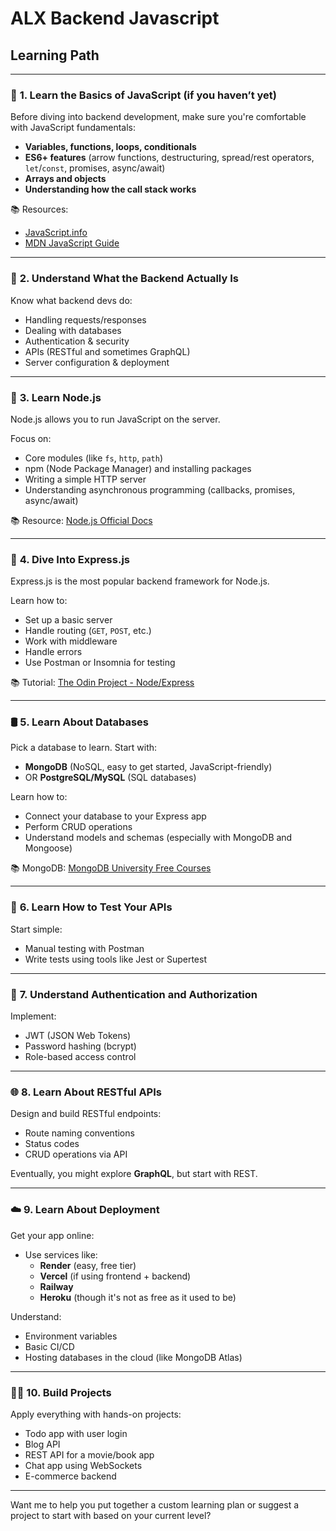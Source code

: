 # ALX Backend Javascript

## Learning Path
---

### 🧱 **1. Learn the Basics of JavaScript (if you haven’t yet)**
Before diving into backend development, make sure you're comfortable with JavaScript fundamentals:

- **Variables, functions, loops, conditionals**
- **ES6+ features** (arrow functions, destructuring, spread/rest operators, `let`/`const`, promises, async/await)
- **Arrays and objects**
- **Understanding how the call stack works**

📚 Resources:
- [JavaScript.info](https://javascript.info/)
- [MDN JavaScript Guide](https://developer.mozilla.org/en-US/docs/Web/JavaScript/Guide)

---

### 🔧 **2. Understand What the Backend Actually Is**
Know what backend devs do:
- Handling requests/responses
- Dealing with databases
- Authentication & security
- APIs (RESTful and sometimes GraphQL)
- Server configuration & deployment

---

### 🚀 **3. Learn Node.js**
Node.js allows you to run JavaScript on the server.

Focus on:
- Core modules (like `fs`, `http`, `path`)
- npm (Node Package Manager) and installing packages
- Writing a simple HTTP server
- Understanding asynchronous programming (callbacks, promises, async/await)

📚 Resource: [Node.js Official Docs](https://nodejs.org/en/docs)

---

### 🧰 **4. Dive Into Express.js**
Express.js is the most popular backend framework for Node.js.

Learn how to:
- Set up a basic server
- Handle routing (`GET`, `POST`, etc.)
- Work with middleware
- Handle errors
- Use Postman or Insomnia for testing

📚 Tutorial: [The Odin Project - Node/Express](https://www.theodinproject.com/paths/full-stack-javascript)

---

### 🛢️ **5. Learn About Databases**
Pick a database to learn. Start with:

- **MongoDB** (NoSQL, easy to get started, JavaScript-friendly)
- OR **PostgreSQL/MySQL** (SQL databases)

Learn how to:
- Connect your database to your Express app
- Perform CRUD operations
- Understand models and schemas (especially with MongoDB and Mongoose)

📚 MongoDB: [MongoDB University Free Courses](https://university.mongodb.com/)

---

### 🧪 **6. Learn How to Test Your APIs**
Start simple:
- Manual testing with Postman
- Write tests using tools like Jest or Supertest

---

### 🔐 **7. Understand Authentication and Authorization**
Implement:
- JWT (JSON Web Tokens)
- Password hashing (bcrypt)
- Role-based access control

---

### 🌐 **8. Learn About RESTful APIs**
Design and build RESTful endpoints:
- Route naming conventions
- Status codes
- CRUD operations via API

Eventually, you might explore **GraphQL**, but start with REST.

---

### ☁️ **9. Learn About Deployment**
Get your app online:
- Use services like:
  - **Render** (easy, free tier)
  - **Vercel** (if using frontend + backend)
  - **Railway**
  - **Heroku** (though it's not as free as it used to be)

Understand:
- Environment variables
- Basic CI/CD
- Hosting databases in the cloud (like MongoDB Atlas)

---

### 🧑‍💻 **10. Build Projects**
Apply everything with hands-on projects:
- Todo app with user login
- Blog API
- REST API for a movie/book app
- Chat app using WebSockets
- E-commerce backend

---

Want me to help you put together a custom learning plan or suggest a project to start with based on your current level?
